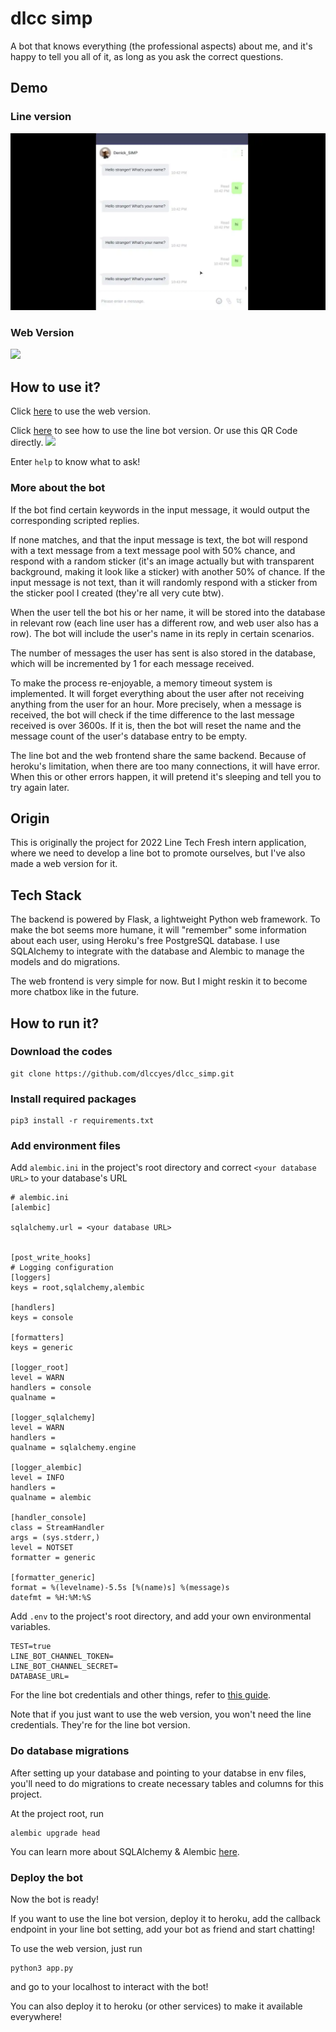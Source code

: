 #  dlcc simp
  
A bot that knows everything (the professional aspects) about me, and it's happy to tell you all of it, as long as you ask the correct questions.
  
##  Demo
  
###  Line version
  
![](resources/line_demo.webp )
  
###  Web Version
  
![](resources/web_demo.webp )
  
##  How to use it?
  
Click [here](https://dlccsimp.herokuapp.com/ ) to use the web version. 
  
Click [here](https://dlccsimp.herokuapp.com/line ) to see how to use the line bot version. Or use this QR Code directly.
![](https://qr-official.line.me/sid/L/337hejyi.png )
  
Enter `help` to know what to ask!
  
###  More about the bot
  
If the bot find certain keywords in the input message, it would output the corresponding scripted replies.
  
If none matches, and that the input message is text, the bot will respond with a text message from a text message pool with  50% chance, and respond with a random sticker (it's an image actually but with transparent background, making it look like a sticker)  with another 50% of chance. If the input message is not text, than it will randomly respond with a sticker from the sticker pool I created (they're all very cute btw).
  
When the user tell the bot his or her name, it will be stored into the database in relevant row (each line user has a different row, and web user also has a row). The bot will include the user's name in its reply in certain scenarios.
  
The number of messages the user has sent is also stored in the database, which will be incremented by 1 for each message received.
  
To make the process re-enjoyable, a memory timeout system is implemented. It will forget everything about the user after not receiving anything from the user for an hour. More precisely, when a message is received, the bot will check if the time difference to the last message received is over 3600s. If it is, then the bot will reset the name and the message count of the user's database entry to be empty.
  
The line bot and the web frontend share the same backend. Because of heroku's limitation, when there are too many connections, it will have error. When this or other errors happen, it will pretend it's sleeping and tell you to try again later.
  
##  Origin
  
This is originally the project for 2022 Line Tech Fresh intern application, where we need to develop a line bot to promote ourselves, but I've also made a web version for it.
  
##  Tech Stack
  
The backend is powered by Flask, a lightweight Python web framework. To make the bot seems more humane, it will "remember" some information about each user, using Heroku's free PostgreSQL database. I use SQLAlchemy to integrate with the database and Alembic to manage the models and do migrations.
  
The web frontend is very simple for now. But I might reskin it to become more chatbox like in the future.
  
##  How to run it?
  
###  Download the codes
  
```
git clone https://github.com/dlccyes/dlcc_simp.git
```
  
###  Install required packages
  
```
pip3 install -r requirements.txt
```
  
###  Add environment files
  
Add `alembic.ini` in the project's root directory and correct `<your database URL>` to your database's URL
```
# alembic.ini
[alembic]
  
sqlalchemy.url = <your database URL>
  
  
[post_write_hooks]
# Logging configuration
[loggers]
keys = root,sqlalchemy,alembic
  
[handlers]
keys = console
  
[formatters]
keys = generic
  
[logger_root]
level = WARN
handlers = console
qualname =
  
[logger_sqlalchemy]
level = WARN
handlers =
qualname = sqlalchemy.engine
  
[logger_alembic]
level = INFO
handlers =
qualname = alembic
  
[handler_console]
class = StreamHandler
args = (sys.stderr,)
level = NOTSET
formatter = generic
  
[formatter_generic]
format = %(levelname)-5.5s [%(name)s] %(message)s
datefmt = %H:%M:%S
```
  
Add `.env` to the project's root directory, and add your own environmental variables.
```
TEST=true
LINE_BOT_CHANNEL_TOKEN=
LINE_BOT_CHANNEL_SECRET=
DATABASE_URL=
```
For the line bot credentials and other things, refer to [this guide](https://developers.line.biz/en/docs/messaging-api/building-sample-bot-with-heroku/#deploy-the-echo-sample-bot ).
  
Note that if you just want to use the web version, you won't need the line credentials. They're for the line bot version.
  
###  Do database migrations
  
After setting up your database and pointing to your databse in env files, you'll need to do migrations to create necessary tables and columns for this project.
  
At the project root, run
```
alembic upgrade head
```
  
You can learn more about SQLAlchemy & Alembic [here](https://dlccyes.github.io/CollegeNotes/OtherNotes/Programming/SQLAlchemy.html ).
  
###  Deploy the bot
  
Now the bot is ready! 
  
If you want to use the line bot version, deploy it to heroku, add the callback endpoint in your line bot setting, add your bot as friend and start chatting! 
  
To use the web version, just run
```
python3 app.py
```
and go to your localhost to interact with the bot!
  
You can also deploy it to heroku (or other services) to make it available everywhere!
  